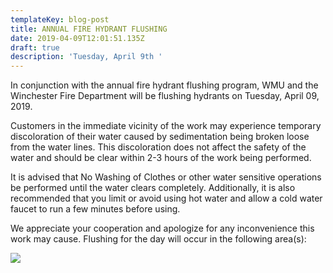 ```yaml
---
templateKey: blog-post
title: ANNUAL FIRE HYDRANT FLUSHING
date: 2019-04-09T12:01:51.135Z
draft: true
description: 'Tuesday, April 9th '
---
```

In conjunction with the annual fire hydrant flushing program, WMU and the Winchester Fire Department will be flushing hydrants on Tuesday, April 09, 2019. 

Customers in the immediate vicinity of the work may experience temporary discoloration of their water caused by sedimentation being broken loose from the water lines.  This discoloration does not affect the safety of the water and should be clear within 2-3 hours of the work being performed.  

It is advised that No Washing of Clothes or other water sensitive operations be performed until the water clears completely.  Additionally, it is also recommended that you limit or avoid using hot water and allow a cold water faucet to run a few minutes before using.  

We appreciate your cooperation and apologize for any inconvenience this work may cause.  Flushing for the day will occur in the following area(s):

![](/img/city-day-2.jpg)
